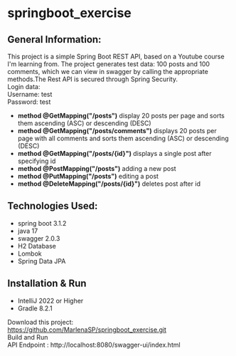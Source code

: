# springboot_exercise
## General Information:
This project is a simple Spring Boot REST API, based on a Youtube course I'm learning from.
The project generates test data: 100 posts and 100 comments, which we can view in swagger
by calling the appropriate methods.The Rest API is secured through Spring Security.<br /> 
Login data:<br />
Username: test<br />
Password: test<br />

- <b>method @GetMapping("/posts")</b> display 20 posts per page and sorts them ascending (ASC) or descending (DESC)
- <b>method @GetMapping("/posts/comments")</b> displays 20 posts per page with all comments and sorts them ascending (ASC) or descending (DESC)
- <b>method @GetMapping("/posts/{id}")</b> displays a single post after specifying id
- <b>method @PostMapping("/posts")</b> adding a new post
- <b>method @PutMapping("/posts")</b> editing a post
- <b>method @DeleteMapping("/posts/{id}")</b> deletes post after id

## Technologies Used:
- spring boot 3.1.2
- java 17
- swagger 2.0.3
- H2 Database
- Lombok
- Spring Data JPA

## Installation & Run

- IntelliJ 2022 or Higher
- Gradle 8.2.1

Download this project: 
https://github.com/MarlenaSP/springboot_exercise.git
<br />
Build and Run
<br />
API Endpoint : http://localhost:8080/swagger-ui/index.html
